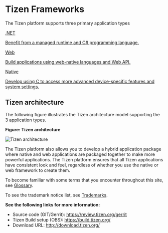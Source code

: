 # Tizen Frameworks

The Tizen platform supports three primary application types

<div class="row cards-container-infra">
    <div class="col col-6 col-md-3">
        <a href="dotnet/index.md" class="card card-infra h-100">
            <div class="card-body">
                <p class="h3 card-title">.NET</p>
                <p class="card-text">Benefit from a managed runtime and C# programming language.</p>
            </div>
        </a>
    </div>
    <div class="col col-6 col-md-3">
        <a href="web/index.md" class="card card-infra h-100">
            <div class="card-body">
                <p class="h3 card-title">Web</p>
                <p class="card-text">Build applications using web-native languages and Web API.</p>
            </div>
        </a>
    </div>
    <div class="col col-6 col-md-3">
        <a href="native/index.md" class="card card-infra h-100">
            <div class="card-body">
                <p class="h3 card-title">Native</p>
                <p class="card-text">Develop using C to access more advanced device-specific features and system settings.</p>
            </div>
        </a>
    </div>
</div>

## Tizen architecture

The following figure illustrates the Tizen architecture model supporting the 3 application types.

**Figure: Tizen architecture**

![Tizen architecture](media/what_is_tizen_architecture.png)

The Tizen platform also allows you to develop a hybrid application package where native and web applications are packaged together to make more powerful applications. The Tizen platform ensures that all Tizen applications have consistent look and feel, regardless of whether you use the native or web framework to create them.

To become familiar with some terms that you encounter throughout this site, see [Glossary](../glossary.md).

To see the trademark notice list, see [Trademarks](../trademarks.md).

**See the following links for more information:**
- Source code (GIT/Gerrit): https://review.tizen.org/gerrit
- Tizen Build setup (OBS): https://build.tizen.org/
- Download URL: http://download.tizen.org/
